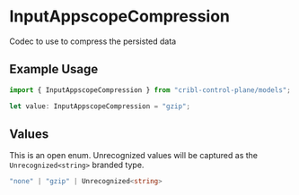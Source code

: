 # InputAppscopeCompression

Codec to use to compress the persisted data

## Example Usage

```typescript
import { InputAppscopeCompression } from "cribl-control-plane/models";

let value: InputAppscopeCompression = "gzip";
```

## Values

This is an open enum. Unrecognized values will be captured as the `Unrecognized<string>` branded type.

```typescript
"none" | "gzip" | Unrecognized<string>
```